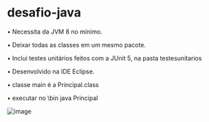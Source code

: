 # desafio-java
•	Necessita  da JVM 8 no mínimo.

•	Deixar todas as classes em um mesmo pacote.

•	Inclui testes unitários feitos com a JUnit 5, na pasta testesunitarios 

•	Desenvolvido na IDE Eclipse.

•	 classe main é a Principal.class

•	 executar no \bin java Principal


![image](https://user-images.githubusercontent.com/101021420/156900430-2ccb3c59-5c70-47f2-bac3-5660e6c0b22e.png)